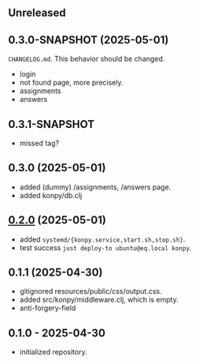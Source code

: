 ## Unreleased

## 0.3.0-SNAPSHOT (2025-05-01)
  `CHANGELOG.md`. This behavior should be changed.
- login
- not found page, more precisely.
- assignments
- answers

## 0.3.1-SNAPSHOT

- missed tag?

## 0.3.0 (2025-05-01)

- added (dummy) /assignments, /answers page.
- added konpy/db.clj

## [0.2.0] (2025-05-01)

- added `systemd/{konpy.service,start.sh,stop.sh}`.
- test success `just deploy-to ubuntu@eq.local konpy`.

## 0.1.1 (2025-04-30)

- gitignored resources/public/css/output.css.
- added src/konpy/middleware.clj, which is empty.
- anti-forgery-field

## 0.1.0 - 2025-04-30

- initialized repository.

[0.3.0]: https://github.com/hkimjp/konpy/compare/0.2.0...0.3.0
[0.2.0]: https://github.com/hkimjp/konpy/compare/0.1.0...0.2.0
